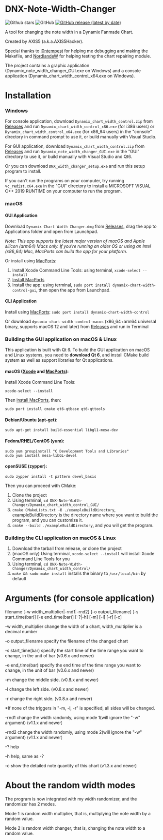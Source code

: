 # DNX-Note-Width-Changer
![Github stars](https://img.shields.io/github/stars/AXIS5hacker/DNX-Note-Width-Changer?logo=github)
![GitHub](https://img.shields.io/github/license/AXIS5hacker/DNX-Note-Width-Changer)
[![GitHub release (latest by date)](https://img.shields.io/github/v/release/AXIS5hacker/DNX-Note-Width-Changer?color=violet)](https://github.com/AXIS5hacker/DNX-Note-Width-Changer/releases/tag/v1.0.5)

A tool for changing the note width in a Dynamix Fanmade Chart.

Created by AXIS5 (a.k.a.AXIS5Hacker).

Special thanks to [i0ntempest](https://github.com/i0ntempest) for helping me debugging and making the Makefile, and [NordlandeW](https://github.com/NagaseIori) for helping testing the chart repairing module.

The project contains a graphic application (Dynamix_note_width_changer_GUI.exe on Windows) and a console application (Dynamix_chart_width_control_x64.exe on Windows).

# Installation

### Windows

For console application, download `Dynamix_chart_width_control.zip` from [Releases](https://github.com/AXIS5hacker/DNX-Note-Width-Changer/releases) and run `Dynamix_chart_width_control_x86.exe` (for i386 users) or `Dynamix_chart_width_control_x64.exe` (for x86_64 users) in the "console" directory in command prompt to use it, or build manually with Visual Studio.

For GUI application, download `Dynamix_chart_width_control.zip` from [Releases](https://github.com/AXIS5hacker/DNX-Note-Width-Changer/releases) and run `Dynamix_note_width_changer_GUI.exe` in the "GUI" directory to use it, or build manually with Visual Studio and Qt6.

Or you can download `DNX_width_changer_setup.exe` and run this setup program to install.

If you can't run the programs on your computer, try running `vc_redist.x64.exe` in the "GUI" directory to install a MICROSOFT VISUAL C++ 2019 RUNTIME on your computer to run the program.

### macOS

#### GUI Application

Download  `Dynamix Chart Width Changer.dmg` from [Releases](https://github.com/AXIS5hacker/DNX-Note-Width-Changer/releases), drag the app to Applications folder and open from Launchpad.

*Note: This app supports the latest major version of macOS and Apple silicon (arm64) Macs only. If you're running an older OS or using an Intel (x86_64) Mac, MacPorts can build the app for your platform.*

Or install using [MacPorts](https://www.macports.org): 

1. Install Xcode Command Line Tools: using terminal, `xcode-select --install`
2. [Install MacPorts](https://www.macports.org/install.php)
3. Install the app: using terminal, `sudo port install dynamix-chart-width-control-gui`, then open the app from Launchpad.

#### CLI Application

Install using [MacPorts](https://www.macports.org): `sudo port install dynamix-chart-width-control`

Or download `dynamix-chart-width-control-macos` (x86_64+arm64 universal binary, supports macOS 12 and later) from [Releases](https://github.com/AXIS5hacker/DNX-Note-Width-Changer/releases) and run in Terminal

### Building the GUI application on macOS & Linux

This application is built with Qt 6. To build the GUI application on macOS and Linux systems, you need to **download Qt 6**, and install CMake build system as well as support libraries for Qt applications.

#### macOS ([Xcode](https://developer.apple.com/xcode/) and [MacPorts](https://www.macports.org)):

Install Xcode Command Line Tools:

`xcode-select --install`

Then [install MacPorts](https://www.macports.org/install.php), then:

`sudo port install cmake qt6-qtbase qt6-qttools`

#### Debian/Ubuntu (apt-get):

`sudo apt-get install build-essential libgl1-mesa-dev`

#### Fedora/RHEL/CentOS (yum):

```
sudo yum groupinstall "C Development Tools and Libraries"
sudo yum install mesa-libGL-devel
```

#### openSUSE (zypper):

`sudo zypper install -t pattern devel_basis`

Then you can proceed with CMake:

1. Clone the project
2. Using terminal, `cd DNX-Note-Width-Changer/Dynamix_chart_width_control_GUI/`
3. `cmake CMakeLists.txt -B ./exampleBuildDirectory`, exampleBuildDirectory is the directory name where you want to build the program, and you can customize it.
4. `cmake --build ./exampleBuildDirectory`, and you will get the program.

### Building the CLI application on macOS & Linux

1. Download the tarball from release, or clone the project
2. (macOS only) Using terminal, `xcode-select --install`  will install Xcode Command Line Tools for you
3. Using terminal, `cd DNX-Note-Width-Changer/Dynamix_chart_width_control/`
4. `make && sudo make install` installs the binary to `/usr/local/bin` by default

# Arguments (for console application)

filename [-w width_multiplier|-rnd1|-rnd2] [-o output_filename] [-s start_time(bar)] [-e end_time(bar)] [-?|-h] [-m] [-l] [-r] [-c]


-w width_multiplier	   change the width of a chart, width_multiplier is a decimal number

-o output_filename     specify the filename of the changed chart

-s start_time(bar)	   specify the start time of the time range you want to change, in the unit of bar (v0.6.x and newer)

-e end_time(bar)	   specify the end time of the time range you want to change, in the unit of bar (v0.6.x and newer)

-m                   change the middle side. (v0.8.x and newer)

-l                   change the left side. (v0.8.x and newer)

-r                   change the right side. (v0.8.x and newer)

*If none of the triggers in "-m, -l, -r" is specified, all sides will be changed.

-rnd1                change the width randomly, using mode 1(will ignore the "-w" argument) (v1.1.x and newer)

-rnd2                change the width randomly, using mode 2(will ignore the "-w" argument) (v1.1.x and newer)

-?                      help

-h                      help, same as -?

-c                   show the detailed note quantity of this chart (v1.3.x and newer)

# About the random width modes

The program is now integrated with my width randomizer, and the randomizer has 2 modes.

Mode 1 is random width multiplier, that is, multiplying the note width by a random value.

Mode 2 is random width changer, that is, changing the note width to a random value.
